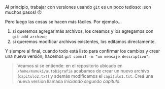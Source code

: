 Al principio, trabajar con versiones usando `git` es un poco tedioso: ¡son muchos pasos! :rage:

Pero luego las cosas se hacen más fáciles. Por ejemplo...

1. si queremos agregar más archivos, los creamos y los agregamos con `git add archivo`;
2. si queremos modificar archivos existentes, los editamos directamente. 

Y siempre al final, cuando todo está listo para confirmar los cambios y crear una nueva versión, hacemos `git commit -m "un mensaje descriptivo"`. 

> Veamos si se entiende: en el repositorio ubicado en `/home/mumuki/autobigrafia` acabamos de crear un nuevo archivo (`capitulo2.txt`) y además modificamos el `capítulo1.txt`. Creá una nueva versión llamada _Iniciando segundo capítulo_. 

